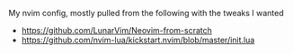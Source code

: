 My nvim config, mostly pulled from the following with the tweaks I wanted

- https://github.com/LunarVim/Neovim-from-scratch
- https://github.com/nvim-lua/kickstart.nvim/blob/master/init.lua
